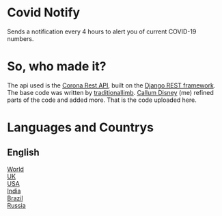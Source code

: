 # Covid Notify
Sends a notification every 4 hours to alert you of current COVID-19 numbers.

# So, who made it?
The api used is the [Corona Rest API](https://corona-rest-api.herokuapp.com/Api/), built on the [Django REST framework](https://www.django-rest-framework.org/).
The base code was written by [traditionallimb](https://github.com/traditionallimb). [Callum Disney](https://github.com/callumdisney) (me) refined parts of the code and added more. That is the code uploaded here.

# Languages and Countrys

## English
[World](https://github.com/callumdisney/Covid-Notify/tree/main/World)
<br>
[UK](https://github.com/callumdisney/Covid-Notify/tree/main/UK)
<br>
[USA](https://github.com/callumdisney/Covid-Notify/tree/main/USA)
<br>
[India](https://github.com/callumdisney/Covid-Notify/tree/main/India)
<br>
[Brazil](https://github.com/callumdisney/Covid-Notify/tree/main/Brazil)
<br>
[Russia](https://github.com/callumdisney/Covid-Notify/tree/main/Russia)
